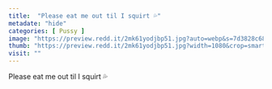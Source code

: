 ```yaml
---
title:  "Please eat me out til I squirt 💦"
metadate: "hide"
categories: [ Pussy ]
image: "https://preview.redd.it/2mk61yodjbp51.jpg?auto=webp&s=7d3828c68f5163542d436f24e6d6716822ae09fc"
thumb: "https://preview.redd.it/2mk61yodjbp51.jpg?width=1080&crop=smart&auto=webp&s=797dfadb0518a7467be2d298eb26d5a92a1e10ae"
visit: ""
---
```

Please eat me out til I squirt 💦
